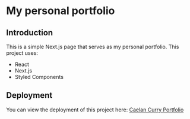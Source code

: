 # My personal portfolio

## Introduction

This is a simple Next.js page that serves as my personal portfolio. This project uses:

- React
- Next.js
- Styled Components

## Deployment

You can view the deployment of this project here: [Caelan Curry Portfolio](https://github.com/CaeCur/personal-portfolio)
